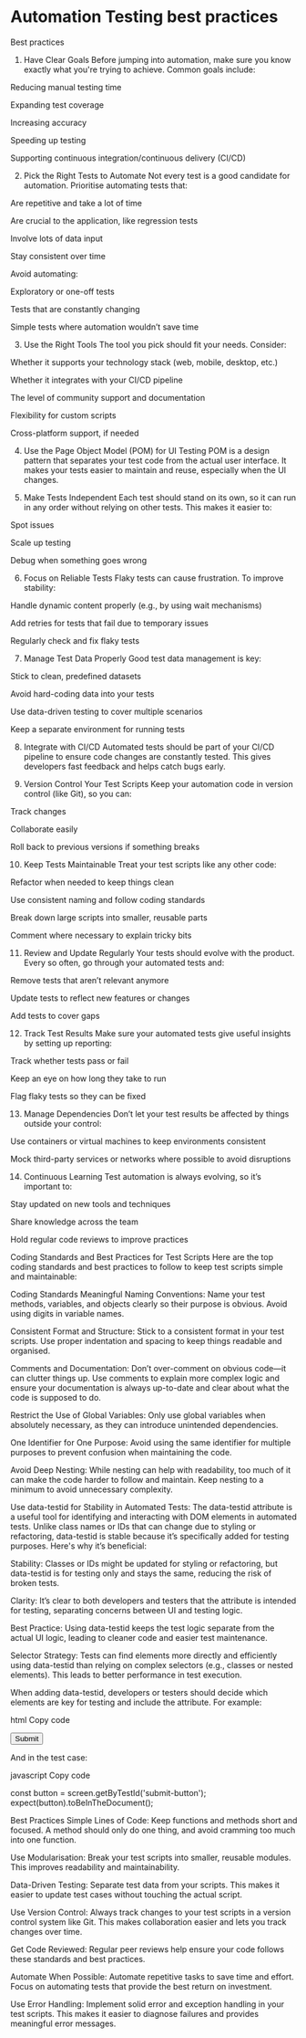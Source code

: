 # Automation Testing best practices

Best practices
1. Have Clear Goals
Before jumping into automation, make sure you know exactly what you're trying to achieve. Common goals include:

Reducing manual testing time

Expanding test coverage

Increasing accuracy

Speeding up testing

Supporting continuous integration/continuous delivery (CI/CD)

2. Pick the Right Tests to Automate
Not every test is a good candidate for automation. Prioritise automating tests that:

Are repetitive and take a lot of time

Are crucial to the application, like regression tests

Involve lots of data input

Stay consistent over time

Avoid automating:

Exploratory or one-off tests

Tests that are constantly changing

Simple tests where automation wouldn’t save time

3. Use the Right Tools
The tool you pick should fit your needs. Consider:

Whether it supports your technology stack (web, mobile, desktop, etc.)

Whether it integrates with your CI/CD pipeline

The level of community support and documentation

Flexibility for custom scripts

Cross-platform support, if needed

4. Use the Page Object Model (POM) for UI Testing
POM is a design pattern that separates your test code from the actual user interface. It makes your tests easier to maintain and reuse, especially when the UI changes.

5. Make Tests Independent
Each test should stand on its own, so it can run in any order without relying on other tests. This makes it easier to:

Spot issues

Scale up testing

Debug when something goes wrong

6. Focus on Reliable Tests
Flaky tests can cause frustration. To improve stability:

Handle dynamic content properly (e.g., by using wait mechanisms)

Add retries for tests that fail due to temporary issues

Regularly check and fix flaky tests

7. Manage Test Data Properly
Good test data management is key:

Stick to clean, predefined datasets

Avoid hard-coding data into your tests

Use data-driven testing to cover multiple scenarios

Keep a separate environment for running tests

8. Integrate with CI/CD
Automated tests should be part of your CI/CD pipeline to ensure code changes are constantly tested. This gives developers fast feedback and helps catch bugs early.

9. Version Control Your Test Scripts
Keep your automation code in version control (like Git), so you can:

Track changes

Collaborate easily

Roll back to previous versions if something breaks

10. Keep Tests Maintainable
Treat your test scripts like any other code:

Refactor when needed to keep things clean

Use consistent naming and follow coding standards

Break down large scripts into smaller, reusable parts

Comment where necessary to explain tricky bits

11. Review and Update Regularly
Your tests should evolve with the product. Every so often, go through your automated tests and:

Remove tests that aren’t relevant anymore

Update tests to reflect new features or changes

Add tests to cover gaps

12. Track Test Results
Make sure your automated tests give useful insights by setting up reporting:

Track whether tests pass or fail

Keep an eye on how long they take to run

Flag flaky tests so they can be fixed

13. Manage Dependencies
Don’t let your test results be affected by things outside your control:

Use containers or virtual machines to keep environments consistent

Mock third-party services or networks where possible to avoid disruptions

14. Continuous Learning
Test automation is always evolving, so it’s important to:

Stay updated on new tools and techniques

Share knowledge across the team

Hold regular code reviews to improve practices

Coding Standards and Best Practices for Test Scripts
Here are the top coding standards and best practices to follow to keep test scripts simple and maintainable:

Coding Standards
Meaningful Naming Conventions: Name your test methods, variables, and objects clearly so their purpose is obvious. Avoid using digits in variable names.

Consistent Format and Structure: Stick to a consistent format in your test scripts. Use proper indentation and spacing to keep things readable and organised.

Comments and Documentation: Don’t over-comment on obvious code—it can clutter things up. Use comments to explain more complex logic and ensure your documentation is always up-to-date and clear about what the code is supposed to do.

Restrict the Use of Global Variables: Only use global variables when absolutely necessary, as they can introduce unintended dependencies.

One Identifier for One Purpose: Avoid using the same identifier for multiple purposes to prevent confusion when maintaining the code.

Avoid Deep Nesting: While nesting can help with readability, too much of it can make the code harder to follow and maintain. Keep nesting to a minimum to avoid unnecessary complexity.

Use data-testid for Stability in Automated Tests:
The data-testid attribute is a useful tool for identifying and interacting with DOM elements in automated tests. Unlike class names or IDs that can change due to styling or refactoring, data-testid is stable because it’s specifically added for testing purposes. Here's why it’s beneficial:

Stability: Classes or IDs might be updated for styling or refactoring, but data-testid is for testing only and stays the same, reducing the risk of broken tests.

Clarity: It’s clear to both developers and testers that the attribute is intended for testing, separating concerns between UI and testing logic.

Best Practice: Using data-testid keeps the test logic separate from the actual UI logic, leading to cleaner code and easier test maintenance.

Selector Strategy: Tests can find elements more directly and efficiently using data-testid than relying on complex selectors (e.g., classes or nested elements). This leads to better performance in test execution.

When adding data-testid, developers or testers should decide which elements are key for testing and include the attribute. For example:



html
Copy code

<button data-testid="submit-button">Submit</button>

And in the test case:

javascript
Copy code

const button = screen.getByTestId('submit-button'); expect(button).toBeInTheDocument();

Best Practices
Simple Lines of Code: Keep functions and methods short and focused. A method should only do one thing, and avoid cramming too much into one function.

Use Modularisation: Break your test scripts into smaller, reusable modules. This improves readability and maintainability.

Data-Driven Testing: Separate test data from your scripts. This makes it easier to update test cases without touching the actual script.

Use Version Control: Always track changes to your test scripts in a version control system like Git. This makes collaboration easier and lets you track changes over time.

Get Code Reviewed: Regular peer reviews help ensure your code follows these standards and best practices.

Automate When Possible: Automate repetitive tasks to save time and effort. Focus on automating tests that provide the best return on investment.

Use Error Handling: Implement solid error and exception handling in your test scripts. This makes it easier to diagnose failures and provides meaningful error messages.
